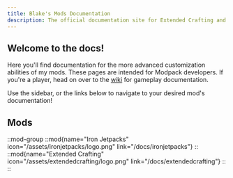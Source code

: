```yaml
---
title: Blake's Mods Documentation
description: The official documentation site for Extended Crafting and Iron Jetpacks.
---
```


## Welcome to the docs! 

Here you'll find documentation for the more advanced customization abilities of my mods. These pages are intended for Modpack developers. If you're a player, head on over to the [wiki](../../wiki) for gameplay documentation.

Use the sidebar, or the links below to navigate to your desired mod's documentation!

## Mods

::mod-group
  ::mod{name="Iron Jetpacks" icon="/assets/ironjetpacks/logo.png" link="/docs/ironjetpacks"}
  ::
  ::mod{name="Extended Crafting" icon="/assets/extendedcrafting/logo.png" link="/docs/extendedcrafting"}
  ::
::

